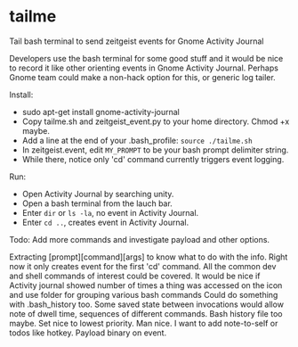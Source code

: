 tailme
======

Tail bash terminal to send zeitgeist events for Gnome Activity Journal

Developers use the bash terminal for some good stuff and it would be nice to record it like other orienting events in Gnome Activity Journal.
Perhaps Gnome team could make a non-hack option for this, or generic log tailer.

Install:
* sudo apt-get install gnome-activity-journal
* Copy tailme.sh and zeitgeist_event.py to your home directory. Chmod +x maybe.
* Add a line at the end of your .bash_profile: `source ./tailme.sh`
* In zeitgeist.event, edit `MY_PROMPT` to be your bash prompt delimiter string.
* While there, notice only 'cd' command currently triggers event logging.

Run:
* Open Activity Journal by searching unity.
* Open a bash terminal from the lauch bar.
* Enter `dir` or `ls -la`, no event in Activity Journal.
* Enter `cd ..`, creates event in Activity Journal. 

Todo: Add more commands and investigate payload and other options.

Extracting [prompt][command][args] to know what to do with the info.
Right now it only creates event for the first 'cd' command.
All the common dev and shell commands of interest could be covered.
It would be nice if Activity journal showed number of times a thing was accessed on the icon and use folder for grouping various bash commands Could do something with .bash_history too.
Some saved state between invocations would allow note of dwell time, sequences of different commands. Bash history file too maybe.
Set nice to lowest priority. Man nice.
I want to add note-to-self or todos like hotkey. Payload binary on event.
